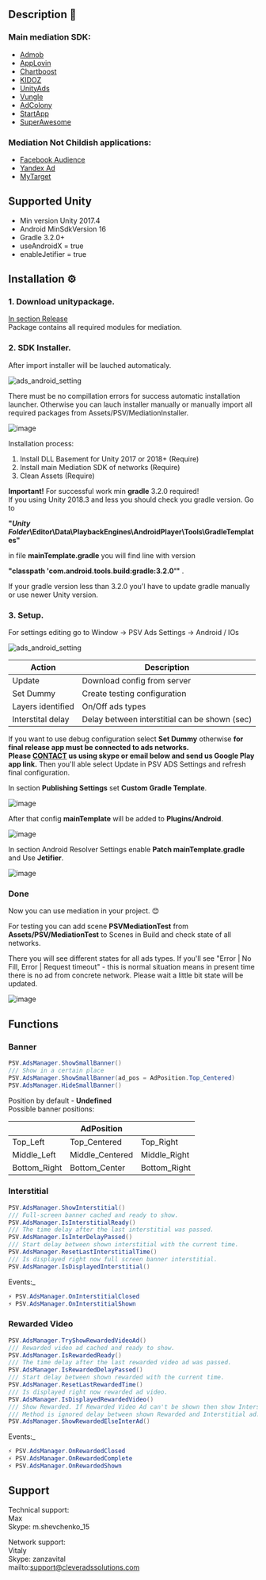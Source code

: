 ## Description 📖
### Main mediation SDK:
* [Admob](https://admob.google.com/home)
* [AppLovin](https://www.applovin.com)
* [Chartboost](https://www.chartboost.com)
* [KIDOZ](https://kidoz.net)
* [UnityAds](https://unity.com/solutions/unity-ads)
* [Vungle](https://vungle.com)
* [AdColony](https://www.adcolony.com)
* [StartApp](https://www.startapp.com)
* [SuperAwesome](https://www.superawesome.com)

### Mediation Not Childish applications:
* [Facebook Audience](https://www.facebook.com/business/marketing/audience-network)
* [Yandex Ad](https://yandex.ru/dev/mobile-ads)
* [MyTarget](https://target.my.com)

## Supported Unity
*  Min version Unity 2017.4
*  Android MinSdkVersion 16  
*  Gradle 3.2.0+  
*  useAndroidX = true  
*  enableJetifier = true  

## Installation ⚙️
### 1. Download unitypackage.
[In section Release](https://github.com/cleveradssolutions/MediationSDK/releases/latest)  
Package contains all required modules for mediation. <br>
### 2. SDK Installer.
After import installer will be lauched automaticaly. <br>

![ads_android_setting](http://drive.google.com/uc?export=view&id=14EE42oMzu4gUNqp0k5ozqvh8KJO-NZkQ)

There must be no compillation errors for success automatic installation launcher. Otherwise you can lauch installer manually or manually import all required packages from Assets/PSV/MediationInstaller.

![image](https://drive.google.com/uc?export=view&id=14DCo0I8rFFJgesQ0fAZPFcbR6INchVOV)

Installation process:

1. Install DLL Basement for Unity 2017 or 2018+ (Require)
1. Install main Mediation SDK of networks (Require)
1. Clean Assets (Require)

<b>Important!</b>
For successful work min <b>gradle</b> 3.2.0 required!  
If you using Unity 2018.3 and less you should check you gradle version. Go to

<b>"*Unity Folder*\Editor\Data\PlaybackEngines\AndroidPlayer\Tools\GradleTemplates"</b> 

in file  <b>mainTemplate.gradle</b>  you will find line with version  

<b>"classpath 'com.android.tools.build:gradle:3.2.0'"</b> . 

If your gradle version less than 3.2.0 you'l have to update gradle manually or use newer Unity version.
 
### 3. Setup.
For settings editing go to Window -> PSV Ads Settings -> Android / IOs

![ads_android_setting](http://drive.google.com/uc?export=view&id=1dCyMybCKjIBRBpYpQKivhCkqQqQzqW0C)

|Action|Description|
| --- | --- |
| Update | Download config from server|
| Set Dummy| Create testing configuration|
| Layers identified | On/Off ads types |
| Interstital delay | Delay between interstitial can be shown (sec) |

If you want to use debug configuration select <b>Set Dummy</b> otherwise <b>for final release app must be connected to ads networks.  
Please [CONTACT](https://github.com/cleveradssolutions/MediationSDK/blob/master/Readme.md#support) us using skype or email below and send us Google Play app link.</b> Then you'll able select Update in PSV ADS Settings and refresh final configuration. 

In section <b>Publishing Settings</b> set <b>Custom Gradle Template</b>. 

![image](https://drive.google.com/uc?export=view&id=1TiqVJbkK9u06uTmAtWNOrFkX45um2-OD)

After that config <b>mainTemplate</b> will be added to <b>Plugins/Android</b>.

![image](https://drive.google.com/uc?export=view&id=1pmKf2gZ_iPDgxgEvgBnegFcUkivxp0jw)
 
 In section Android Resolver Settings enable <b>Patch mainTemplate.gradle</b> and Use <b>Jetifier</b>.
 
 ![image](https://drive.google.com/uc?export=view&id=1pXrwhX2cgB0mHU_h5fTgYL7E2hondAQ8)
 
### Done
Now you can use mediation in your project. 😊

For testing you can add scene <b>PSVMediationTest</b> from <b>Assets/PSV/MediationTest</b> to Scenes in Build and check state of all networks. 

There you will see different states for all ads types. If you'll see "Error | No Fill, Error | Request timeout" - this is normal situation means in present time there is no ad from concrete network. Please wait a little bit state will be updated.
 
![image](https://drive.google.com/uc?export=view&id=1tGYqyJgCgg65hfbXDeHyHM743tIw7vP0)

## Functions
### Banner
```csharp
PSV.AdsManager.ShowSmallBanner()
/// Show in a certain place
PSV.AdsManager.ShowSmallBanner(ad_pos = AdPosition.Top_Centered) 
PSV.AdsManager.HideSmallBanner()
``` 
Position by default - **Undefined**<br/>
Possible banner positions:

| |AdPosition| |
| --- | --- | --- |
| Top_Left | Top_Centered | Top_Right |
| Middle_Left| Middle_Centered| Middle_Right|
| Bottom_Right| Bottom_Center| Bottom_Right|

### Interstitial
```csharp
PSV.AdsManager.ShowInterstitial()
/// Full-screen banner cached and ready to show.
PSV.AdsManager.IsInterstitialReady()
/// The time delay after the last interstitial was passed.
PSV.AdsManager.IsInterDelayPassed()
/// Start delay between shown interstitial with the current time.
PSV.AdsManager.ResetLastInterstitialTime()
/// Is displayed right now full screen banner interstitial.
PSV.AdsManager.IsDisplayedInterstitial()
```

Events:_ 
```csharp
⚡️ PSV.AdsManager.OnInterstitialClosed
⚡️ PSV.AdsManager.OnInterstitialShown
```

### Rewarded Video
```csharp
PSV.AdsManager.TryShowRewardedVideoAd()
/// Rewarded video ad cached and ready to show.
PSV.AdsManager.IsRewardedReady()
/// The time delay after the last rewarded video ad was passed.
PSV.AdsManager.IsRewardedDelayPassed()
/// Start delay between shown rewarded with the current time.
PSV.AdsManager.ResetLastRewardedTime()
/// Is displayed right now rewarded ad video.
PSV.AdsManager.IsDisplayedRewardedVideo()
/// Show Rewarded. If Rewarded Video Ad can't be shown then show Interstitial Ad.
/// Method is ignored delay between shown Rewarded and Interstitial ad.
PSV.AdsManager.ShowRewardedElseInterAd()
```
Events:_

```csharp
⚡️ PSV.AdsManager.OnRewardedClosed
⚡️ PSV.AdsManager.OnRewardedComplete
⚡️ PSV.AdsManager.OnRewardedShown
```

## Support
Technical support: <br>
Max<br>
Skype: m.shevchenko_15 <br>

Network support: <br>
Vitaly<br>
Skype: zanzavital <br>
mailto:support@cleveradssolutions.com <br>
